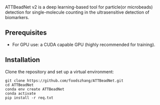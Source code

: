 ATTBeadNet v2 is a deep learning-based tool for particle(or microbeads)  detection for single-molecule counting  in the ultrasensitive detection of biomarkers.


## Prerequisites

* For GPU use: a CUDA capable GPU (highly recommended for training).

## Installation

Clone the repository and set up a virtual environment:
```
git clone https://github.com/foodszhang/ATTBeadNet.git
cd ATTBeadNet
conda env create ATTBeadNet
conda activate 
pip install -r req.txt
```
